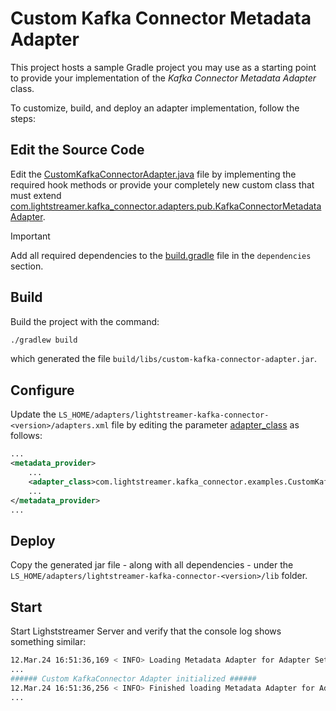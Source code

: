 # Custom Kafka Connector Metadata Adapter

This project hosts a sample Gradle project you may use as a starting point to provide your implementation of the _Kafka Connector Metadata Adapter_ class.

To customize, build, and deploy an adapter implementation, follow the steps:

## Edit the Source Code

Edit the [CustomKafkaConnectorAdapter.java](src/main/java/com/lightstreamer/kafka_connector/examples/CustomKafkaConnectorAdapter.java) file by implementing the required hook methods or provide your completely new custom class that must extend [com.lightstreamer.kafka_connector.adapters.pub.KafkaConnectorMetadataAdapter](https://lightstreamer.github.io/Lightstreamer-kafka-connector/javadoc/com/lightstreamer/kafka_connector/adapters/pub/KafkaConnectorMetadataAdapter.html).

> [!IMPORTANT]
> Add all required dependencies to the [build.gradle](build.gradle) file in the `dependencies` section.


## Build

Build the project with the command:
 
```sh
./gradlew build
```

which generated the file `build/libs/custom-kafka-connector-adapter.jar`.

## Configure

Update the `LS_HOME/adapters/lightstreamer-kafka-connector-<version>/adapters.xml` file by editing the parameter [adapter_class](../../README.md#adapter_class) as follows:

```xml
...
<metadata_provider>
    ...
    <adapter_class>com.lightstreamer.kafka_connector.examples.CustomKafkaConnectorAdapter</adapter_class>
    ...
</metadata_provider>
...
```

## Deploy

Copy the generated jar file - along with all dependencies - under the `LS_HOME/adapters/lightstreamer-kafka-connector-<version>/lib` folder.

## Start

Start Lighststreamer Server and verify that the console log shows something similar:

```sh
12.Mar.24 16:51:36,169 < INFO> Loading Metadata Adapter for Adapter Set KafkaConnector
...
###### Custom KafkaConnector Adapter initialized ######
12.Mar.24 16:51:36,256 < INFO> Finished loading Metadata Adapter for Adapter Set KafkaConnector
...
```
